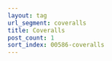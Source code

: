 ```yaml
---
layout: tag
url_segment: coveralls
title: Coveralls
post_count: 1
sort_index: 00586-coveralls
---
```


